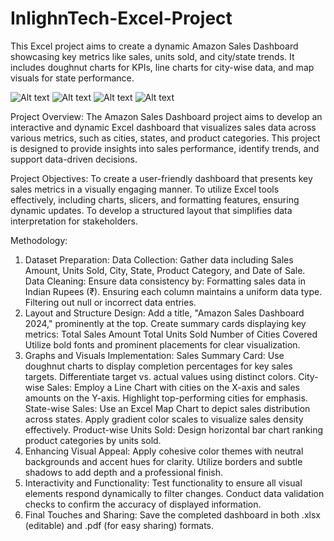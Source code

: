 # InlighnTech-Excel-Project
This Excel project aims to create a dynamic Amazon Sales Dashboard showcasing key metrics like sales, units sold, and city/state trends. It includes doughnut charts for KPIs, line charts for city-wise data, and map visuals for state performance. 

![Alt text]([image_path](https://github.com/zehrarsh/InlighnTech-Excel-Project/blob/main/AMAZONSALESDASHBOARD.png))
![Alt text](image_path)
![Alt text](image_path)
![Alt text](image_path)


Project Overview:
The Amazon Sales Dashboard project aims to develop an interactive and dynamic Excel dashboard that visualizes sales data across various metrics, such as cities, states, and product categories. This project is designed to provide insights into sales performance, identify trends, and support data-driven decisions.

Project Objectives:
To create a user-friendly dashboard that presents key sales metrics in a visually engaging manner.
To utilize Excel tools effectively, including charts, slicers, and formatting features, ensuring dynamic updates.
To develop a structured layout that simplifies data interpretation for stakeholders.

Methodology:
1. Dataset Preparation:
Data Collection: Gather data including Sales Amount, Units Sold, City, State, Product Category, and Date of Sale.
Data Cleaning: Ensure data consistency by:
Formatting sales data in Indian Rupees (₹).
Ensuring each column maintains a uniform data type.
Filtering out null or incorrect data entries.
2. Layout and Structure Design:
Add a title, "Amazon Sales Dashboard 2024," prominently at the top.
Create summary cards displaying key metrics:
Total Sales Amount
Total Units Sold
Number of Cities Covered
Utilize bold fonts and prominent placements for clear visualization.
3. Graphs and Visuals Implementation:
Sales Summary Card:
Use doughnut charts to display completion percentages for key sales targets.
Differentiate target vs. actual values using distinct colors.
City-wise Sales:
Employ a Line Chart with cities on the X-axis and sales amounts on the Y-axis.
Highlight top-performing cities for emphasis.
State-wise Sales:
Use an Excel Map Chart to depict sales distribution across states.
Apply gradient color scales to visualize sales density effectively.
Product-wise Units Sold:
Design horizontal bar chart ranking product categories by units sold.
4. Enhancing Visual Appeal:
Apply cohesive color themes with neutral backgrounds and accent hues for clarity.
Utilize borders and subtle shadows to add depth and a professional finish.
5. Interactivity and Functionality:
Test functionality to ensure all visual elements respond dynamically to filter changes.
Conduct data validation checks to confirm the accuracy of displayed information.
6. Final Touches and Sharing:
Save the completed dashboard in both .xlsx (editable) and .pdf (for easy sharing) formats.


